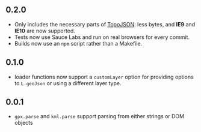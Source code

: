 ## 0.2.0

* Only includes the necessary parts of [TopoJSON](https://github.com/mbostock/topojson): less bytes,
  and **IE9** and **IE10** are now supported.
* Tests now use Sauce Labs and run on real browsers for every commit.
* Builds now use an `npm` script rather than a Makefile.

## 0.1.0

* loader functions now support a `customLayer` option for providing options to
  `L.geoJson` or using a different layer type.

## 0.0.1

* `gpx.parse` and `kml.parse` support parsing from either strings or DOM objects

